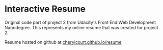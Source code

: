 Interactive Resume
==================

Original code part of project 2 from Udacity's Front End Web Development Nanodegree.
This represents my online resume that was created for project 2.

Resume hosted on github at [cherylcourt.github.io/resume](http://cherylcourt.github.io/resume/)
